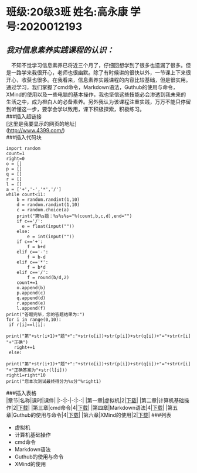 # 班级:20级3班 姓名:高永康 学号:2020012193  
## ***我对信息素养实践课程的认识：***  
&emsp;不知不觉学习信息素养已将近三个月了，仔细回想学到了很多也遗漏了很多。但是一路学来我很开心，老师也很幽默。除了有时候讲的很快以外，一节课上下来很开心，收获也很多。在我看来，信息素养实践课程的内容比较基础，但是很实用。通过学习，我们掌握了cmd命令，Markdown语法，Guthub的使用与命令，XMind的使用以及一些电脑的基本操作，我也坚信这些技能必会渗透到我未来的生活之中，成为橙白人的必备素养。另外我认为该课程注重实践，万万不能只停留到听懂这一步，要学会学以致用，课下积极探索，积极练习。  
###插入超链接  
[这里是我要显示的网页的地址]  
(http://www.4399.com/)  
###插入代码块
```
import random
count=1
right=0
o = []
p = []
q = []
r = []
l = []
a = ['+','-','*','/']
while count<11:
    b = random.randint(1,10)
    d = random.randint(1,10)
    c = random.choice(a)
    print("第%s题：%s%s%s="%(count,b,c,d),end="")
    if c=='/':
      e = float(input(""))
    else:
        e = int(input(""))
    if c=='+':
        f = b+d
    elif c=='-':
        f = b-d
    elif c=='*':
        f = b*d
    elif c=='/':
        f = round(b/d,2)
    count+=1
    o.append(b)
    p.append(c)
    q.append(d)
    r.append(e)
    l.append(f)
print("答题完毕，您的答题结果为:")
for i in range(0,10):
 if r[i]==l[i]:
   print("第"+str(i+1)+"题"+":"+str(o[i])+str(p[i])+str(q[i])+"="+str(r[i])+" "+"正确")
   right+=1
 else:
     print("第"+str(i+1)+"题"+":"+str(o[i])+str(p[i])+str(q[i])+"="+str(r[i])+" "+"正确答案为"+str(l[i]))
right1=right*10
print("您本次测试最终得分为%s分"%right1)
```
###插入表格  
|章节|名称|课时|课件|
|:-:|:-|-:|:-:|
|第一章|虚拟机|2|[下载](http://www.4399.com/)|
|第二章|计算机基础操作|2|[下载](http://www.4399.com/)|
|第三章|cmd命令|4|[下载](http://www.4399.com/)|
|第四章|Markdown语法|4|[下载](http://www.4399.com/)|
|第五章|Guthub的使用与命令|4|[下载](http://www.4399.com/)|
|第六章|XMind的使用|2|[下载](http://www.4399.com/)|
###列表  
+ 虚拟机
+ 计算机基础操作
+ cmd命令
+ Markdown语法
+ Guthub的使用与命令
+ XMind的使用
